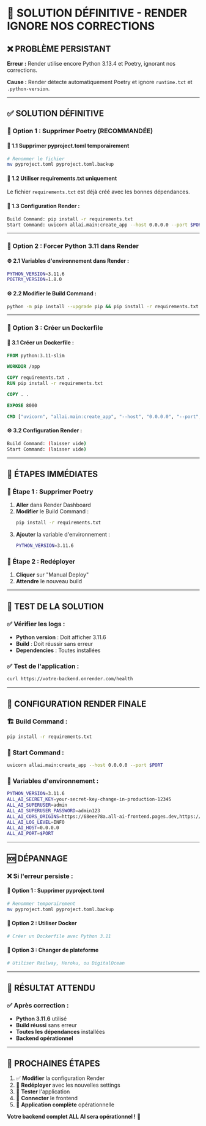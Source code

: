 # 🔧 SOLUTION DÉFINITIVE - RENDER IGNORE NOS CORRECTIONS

## ❌ **PROBLÈME PERSISTANT**

**Erreur :** Render utilise encore Python 3.13.4 et Poetry, ignorant nos corrections.

**Cause :** Render détecte automatiquement Poetry et ignore `runtime.txt` et `.python-version`.

---

## ✅ **SOLUTION DÉFINITIVE**

### 🎯 **Option 1 : Supprimer Poetry (RECOMMANDÉE)**

#### 📝 **1.1 Supprimer pyproject.toml temporairement**
```bash
# Renommer le fichier
mv pyproject.toml pyproject.toml.backup
```

#### 📝 **1.2 Utiliser requirements.txt uniquement**
Le fichier `requirements.txt` est déjà créé avec les bonnes dépendances.

#### 📝 **1.3 Configuration Render :**
```bash
Build Command: pip install -r requirements.txt
Start Command: uvicorn allai.main:create_app --host 0.0.0.0 --port $PORT
```

---

### 🎯 **Option 2 : Forcer Python 3.11 dans Render**

#### ⚙️ **2.1 Variables d'environnement dans Render :**
```bash
PYTHON_VERSION=3.11.6
POETRY_VERSION=1.8.0
```

#### ⚙️ **2.2 Modifier le Build Command :**
```bash
python -m pip install --upgrade pip && pip install -r requirements.txt
```

---

### 🎯 **Option 3 : Créer un Dockerfile**

#### 📝 **3.1 Créer un Dockerfile :**
```dockerfile
FROM python:3.11-slim

WORKDIR /app

COPY requirements.txt .
RUN pip install -r requirements.txt

COPY . .

EXPOSE 8000

CMD ["uvicorn", "allai.main:create_app", "--host", "0.0.0.0", "--port", "8000"]
```

#### ⚙️ **3.2 Configuration Render :**
```bash
Build Command: (laisser vide)
Start Command: (laisser vide)
```

---

## 🚀 **ÉTAPES IMMÉDIATES**

### 🔧 **Étape 1 : Supprimer Poetry**

1. **Aller** dans Render Dashboard
2. **Modifier** le Build Command :
   ```bash
   pip install -r requirements.txt
   ```
3. **Ajouter** la variable d'environnement :
   ```bash
   PYTHON_VERSION=3.11.6
   ```

### 🔧 **Étape 2 : Redéployer**

1. **Cliquer** sur "Manual Deploy"
2. **Attendre** le nouveau build

---

## 🧪 **TEST DE LA SOLUTION**

### ✅ **Vérifier les logs :**
- **Python version** : Doit afficher 3.11.6
- **Build** : Doit réussir sans erreur
- **Dependencies** : Toutes installées

### ✅ **Test de l'application :**
```bash
curl https://votre-backend.onrender.com/health
```

---

## 🎯 **CONFIGURATION RENDER FINALE**

### 🏗️ **Build Command :**
```bash
pip install -r requirements.txt
```

### 🚀 **Start Command :**
```bash
uvicorn allai.main:create_app --host 0.0.0.0 --port $PORT
```

### 🔑 **Variables d'environnement :**
```bash
PYTHON_VERSION=3.11.6
ALL_AI_SECRET_KEY=your-secret-key-change-in-production-12345
ALL_AI_SUPERUSER=admin
ALL_AI_SUPERUSER_PASSWORD=admin123
ALL_AI_CORS_ORIGINS=https://68eee78a.all-ai-frontend.pages.dev,https://all-ai-frontend.pages.dev
ALL_AI_LOG_LEVEL=INFO
ALL_AI_HOST=0.0.0.0
ALL_AI_PORT=$PORT
```

---

## 🆘 **DÉPANNAGE**

### ❌ **Si l'erreur persiste :**

#### 🔧 **Option 1 : Supprimer pyproject.toml**
```bash
# Renommer temporairement
mv pyproject.toml pyproject.toml.backup
```

#### 🔧 **Option 2 : Utiliser Docker**
```bash
# Créer un Dockerfile avec Python 3.11
```

#### 🔧 **Option 3 : Changer de plateforme**
```bash
# Utiliser Railway, Heroku, ou DigitalOcean
```

---

## 🎊 **RÉSULTAT ATTENDU**

### ✅ **Après correction :**
- **Python 3.11.6** utilisé
- **Build réussi** sans erreur
- **Toutes les dépendances** installées
- **Backend opérationnel**

---

## 🚀 **PROCHAINES ÉTAPES**

1. ✅ **Modifier** la configuration Render
2. 🔄 **Redéployer** avec les nouvelles settings
3. 🧪 **Tester** l'application
4. 🔗 **Connecter** le frontend
5. 🎉 **Application complète** opérationnelle

**Votre backend complet ALL AI sera opérationnel !** 🚀
